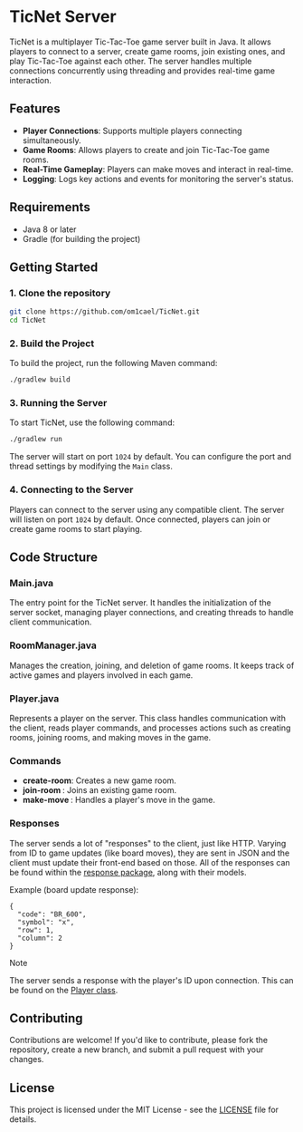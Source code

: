 
# TicNet Server

TicNet is a multiplayer Tic-Tac-Toe game server built in Java. It allows players to connect to a server, create game rooms, join existing ones, and play Tic-Tac-Toe against each other. The server handles multiple connections concurrently using threading and provides real-time game interaction.

## Features

- **Player Connections**: Supports multiple players connecting simultaneously.
- **Game Rooms**: Allows players to create and join Tic-Tac-Toe game rooms.
- **Real-Time Gameplay**: Players can make moves and interact in real-time.
- **Logging**: Logs key actions and events for monitoring the server's status.

## Requirements

- Java 8 or later
- Gradle (for building the project)

## Getting Started

### 1. Clone the repository

```bash
git clone https://github.com/om1cael/TicNet.git
cd TicNet
```

### 2. Build the Project

To build the project, run the following Maven command:

```bash
./gradlew build
```

### 3. Running the Server

To start TicNet, use the following command:

```bash
./gradlew run
```

The server will start on port `1024` by default. You can configure the port and thread settings by modifying the `Main` class.

### 4. Connecting to the Server

Players can connect to the server using any compatible client. The server will listen on port `1024` by default. Once connected, players can join or create game rooms to start playing.

## Code Structure

### Main.java
The entry point for the TicNet server. It handles the initialization of the server socket, managing player connections, and creating threads to handle client communication.

### RoomManager.java
Manages the creation, joining, and deletion of game rooms. It keeps track of active games and players involved in each game.

### Player.java
Represents a player on the server. This class handles communication with the client, reads player commands, and processes actions such as creating rooms, joining rooms, and making moves in the game.

### Commands
- **create-room**: Creates a new game room.
- **join-room <host id>**: Joins an existing game room.
- **make-move <row> <column>**: Handles a player's move in the game.

### Responses
The server sends a lot of "responses" to the client, just like HTTP. Varying from ID to game updates (like board moves), they are sent in JSON and the client must update their front-end based on those. All of the responses can be found within the [response package](https://github.com/om1cael/TicNet/tree/master/src/main/java/com/om1cael/ticnet/response), along with their models.

Example (board update response):
```
{
  "code": "BR_600",
  "symbol": "x",
  "row": 1,
  "column": 2
}
```

> [!NOTE]
> The server sends a response with the player's ID upon connection. This can be found on the [Player class](https://github.com/om1cael/TicNet/blob/master/src/main/java/com/om1cael/ticnet/network/Player.java).

## Contributing

Contributions are welcome! If you'd like to contribute, please fork the repository, create a new branch, and submit a pull request with your changes.

## License

This project is licensed under the MIT License - see the [LICENSE](LICENSE) file for details.

